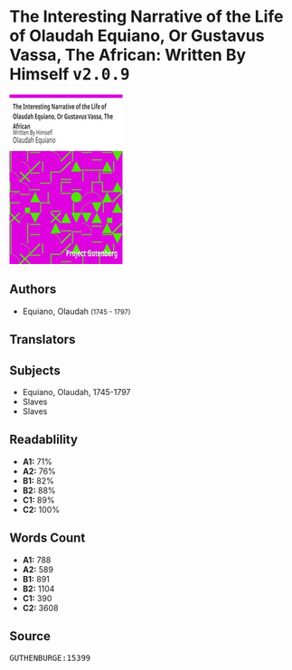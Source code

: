 # The Interesting Narrative of the Life of Olaudah Equiano, Or Gustavus Vassa, The African: Written By Himself <kbd>v2.0.9</kbd>

![](./cover.medium.jpg "")

## Authors


 - Equiano, Olaudah <small>(1745 - 1797)</small>

## Translators



## Subjects


 - Equiano, Olaudah, 1745-1797
 - Slaves
 - Slaves

## Readablility


 - **A1:** 71%
 - **A2:** 76%
 - **B1:** 82%
 - **B2:** 88%
 - **C1:** 89%
 - **C2:** 100%

## Words Count


 - **A1:** 788
 - **A2:** 589
 - **B1:** 891
 - **B2:** 1104
 - **C1:** 390
 - **C2:** 3608

## Source


<kbd>GUTHENBURGE:15399</kbd>
